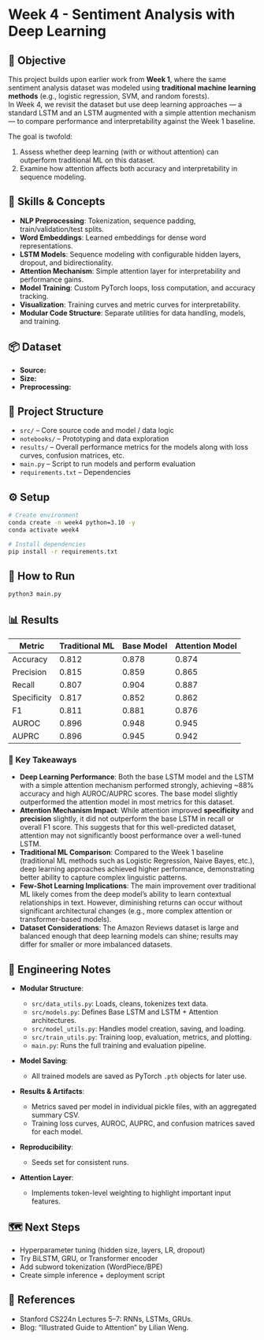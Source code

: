# Week 4 - Sentiment Analysis with Deep Learning

## 📌 Objective
This project builds upon earlier work from **Week 1**, where the same sentiment analysis dataset was modeled using **traditional machine learning methods** (e.g., logistic regression, SVM, and random forests).  
In Week 4, we revisit the dataset but use deep learning approaches — a standard LSTM and an LSTM augmented with a simple attention mechanism — to compare performance and interpretability against the Week 1 baseline.

The goal is twofold:
1. Assess whether deep learning (with or without attention) can outperform traditional ML on this dataset.
2. Examine how attention affects both accuracy and interpretability in sequence modeling.

## 🧩 Skills & Concepts
- **NLP Preprocessing**: Tokenization, sequence padding, train/validation/test splits.  
- **Word Embeddings**: Learned embeddings for dense word representations.  
- **LSTM Models**: Sequence modeling with configurable hidden layers, dropout, and bidirectionality.  
- **Attention Mechanism**: Simple attention layer for interpretability and performance gains.  
- **Model Training**: Custom PyTorch loops, loss computation, and accuracy tracking.  
- **Visualization**: Training curves and metric curves for interpretability.
- **Modular Code Structure**: Separate utilities for data handling, models, and training.

## 📦 Dataset
- **Source:** 
- **Size:**
- **Preprocessing:** 

## 📂 Project Structure
- `src/` – Core source code and model / data logic  
- `notebooks/` – Prototyping and data exploration  
- `results/` – Overall performance metrics for the models along with loss curves, confusion matrices, etc. 
- `main.py` – Script to run models and perform evaluation
- `requirements.txt` – Dependencies  

## ⚙️ Setup
```bash
# Create environment
conda create -n week4 python=3.10 -y
conda activate week4

# Install dependencies
pip install -r requirements.txt
```

## 🚀 How to Run 
```bash 
python3 main.py
```

<!-- ## 🧪 Configuration  -->

## 📊 Results
| Metric      | Traditional ML | Base Model | Attention Model |
|-------------|----------------|------------|-----------------|
| Accuracy    | 0.812          | 0.878      | 0.874           |
| Precision   | 0.815          | 0.859      | 0.865           |
| Recall      | 0.807          | 0.904      | 0.887           |
| Specificity | 0.817          | 0.852      | 0.862           |
| F1          | 0.811          | 0.881      | 0.876           |
| AUROC       | 0.896          | 0.948      | 0.945           |
| AUPRC       | 0.896          | 0.945      | 0.942           |


### 📌 Key Takeaways
- **Deep Learning Performance**: Both the base LSTM model and the LSTM with a simple attention mechanism performed strongly, achieving ~88% accuracy and high AUROC/AUPRC scores. The base model slightly outperformed the attention model in most metrics for this dataset.
- **Attention Mechanism Impact**: While attention improved **specificity** and **precision** slightly, it did not outperform the base LSTM in recall or overall F1 score. This suggests that for this well-predicted dataset, attention may not significantly boost performance over a well-tuned LSTM.
- **Traditional ML Comparison**: Compared to the Week 1 baseline (traditional ML methods such as Logistic Regression, Naive Bayes, etc.), deep learning approaches achieved higher performance, demonstrating better ability to capture complex linguistic patterns.
- **Few-Shot Learning Implications**: The main improvement over traditional ML likely comes from the deep model’s ability to learn contextual relationships in text. However, diminishing returns can occur without significant architectural changes (e.g., more complex attention or transformer-based models).
- **Dataset Considerations**: The Amazon Reviews dataset is large and balanced enough that deep learning models can shine; results may differ for smaller or more imbalanced datasets.

## 🧠 Engineering Notes
- **Modular Structure**:  
  - `src/data_utils.py`: Loads, cleans, tokenizes text data.  
  - `src/models.py`: Defines Base LSTM and LSTM + Attention architectures.  
  - `src/model_utils.py`: Handles model creation, saving, and loading.  
  - `src/train_utils.py`: Training loop, evaluation, metrics, and plotting.  
  - `main.py`: Runs the full training and evaluation pipeline.

- **Model Saving**:  
  - All trained models are saved as PyTorch `.pth` objects for later use.

- **Results & Artifacts**:  
  - Metrics saved per model in individual pickle files, with an aggregated summary CSV.  
  - Training loss curves, AUROC, AUPRC, and confusion matrices saved for each model.

- **Reproducibility**:  
  - Seeds set for consistent runs.

- **Attention Layer**:  
  - Implements token-level weighting to highlight important input features.

## 🗺️ Next Steps
- Hyperparameter tuning (hidden size, layers, LR, dropout)
- Try BiLSTM, GRU, or Transformer encoder
- Add subword tokenization (WordPiece/BPE)
- Create simple inference + deployment script

## 🔗 References
- Stanford CS224n Lectures 5–7: RNNs, LSTMs, GRUs.  
- Blog: “Illustrated Guide to Attention” by Lilian Weng.